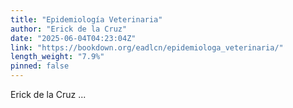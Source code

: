 ```yaml
---
title: "Epidemiología Veterinaria"
author: "Erick de la Cruz"
date: "2025-06-04T04:23:04Z"
link: "https://bookdown.org/eadlcn/epidemiologa_veterinaria/"
length_weight: "7.9%"
pinned: false
---
```


Erick de la Cruz  ...
